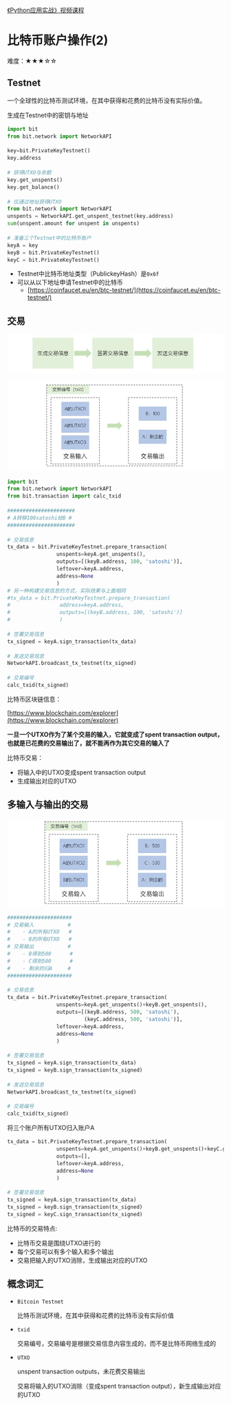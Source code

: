 [《Python应用实战》视频课程](https://study.163.com/course/courseMain.htm?courseId=1209533804&share=2&shareId=400000000624093)

# 比特币账户操作(2)

难度：★★★☆☆

## Testnet

一个全球性的比特币测试环境，在其中获得和花费的比特币没有实际价值。

生成在Testnet中的密钥与地址
```python
import bit
from bit.network import NetworkAPI

key=bit.PrivateKeyTestnet()
key.address 

# 获得UTXO与余额
key.get_unspents()
key.get_balance()

# 仅通过地址获得UTXO
from bit.network import NetworkAPI
unspents = NetworkAPI.get_unspent_testnet(key.address)
sum(unspent.amount for unspent in unspents)

# 准备三个Testnet中的比特币账户
keyA = key
keyB = bit.PrivateKeyTestnet()
keyC = bit.PrivateKeyTestnet()
```

- Testnet中比特币地址类型（PublickeyHash）是`0x6f`
- 可以从以下地址申请Testnet中的比特币
    + [https://coinfaucet.eu/en/btc-testnet/](https://coinfaucet.eu/en/btc-testnet/)

## 交易
![交易过程](images/t_process.JPG)

![交易](images/transaction1.JPG)

```python
import bit
from bit.network import NetworkAPI
from bit.transaction import calc_txid

######################
# A转移100satoshi给B #
######################

# 交易信息
tx_data = bit.PrivateKeyTestnet.prepare_transaction(
                unspents=keyA.get_unspents(),
                outputs=[(keyB.address, 100, 'satoshi')],
                leftover=keyA.address,
                address=None
                )
# 另一种构建交易信息的方式，实际效果与上面相同
#tx_data = bit.PrivateKeyTestnet.prepare_transaction(
#                address=keyA.address,
#                outputs=[(keyB.address, 100, 'satoshi')]
#                )

# 签署交易信息
tx_signed = keyA.sign_transaction(tx_data)

# 发送交易信息
NetworkAPI.broadcast_tx_testnet(tx_signed)

# 交易编号
calc_txid(tx_signed)

```

比特币区块链信息：

[https://www.blockchain.com/explorer](https://www.blockchain.com/explorer)

**一旦一个UTXO作为了某个交易的输入，它就变成了spent transaction output，也就是已花费的交易输出了，就不能再作为其它交易的输入了**

比特币交易：

- 将输入中的UTXO变成spent transaction output
- 生成输出对应的UTXO

## 多输入与输出的交易

![交易](images/transaction2.JPG)

```python
#####################
# 交易输入           #
#    - A的所有UTXO   #
#    - B的所有UTXO   #
# 交易输出           #
#    - B得到500      #
#    - C得到500      #
#    - 剩余的归A     #
#####################

# 交易信息
tx_data = bit.PrivateKeyTestnet.prepare_transaction(
                unspents=keyA.get_unspents()+keyB.get_unspents(),
                outputs=[(keyB.address, 500, 'satoshi'),
                         (keyC.address, 500, 'satoshi')],
                leftover=keyA.address,
                address=None
                )

# 签署交易信息
tx_signed = keyA.sign_transaction(tx_data)
tx_signed = keyB.sign_transaction(tx_signed)

# 发送交易信息
NetworkAPI.broadcast_tx_testnet(tx_signed)

# 交易编号
calc_txid(tx_signed)
```

将三个账户所有UTXO归入账户A

```python
tx_data = bit.PrivateKeyTestnet.prepare_transaction(
                unspents=keyA.get_unspents()+keyB.get_unspents()+keyC.get_unspents(),
                outputs=[],
                leftover=keyA.address,
                address=None
                )

# 签署交易信息
tx_signed = keyA.sign_transaction(tx_data)
tx_signed = keyB.sign_transaction(tx_signed)
tx_signed = keyC.sign_transaction(tx_signed)
```

比特币的交易特点:

- 比特币交易是围绕UTXO进行的
- 每个交易可以有多个输入和多个输出
- 交易把输入的UTXO消除，生成输出对应的UTXO

## 概念词汇

- `Bitcoin Testnet`

  比特币测试环境，在其中获得和花费的比特币没有实际价值

- `txid`

  交易编号，交易编号是根据交易信息内容生成的，而不是比特币网络生成的

- `UTXO`

  unspent transaction outputs，未花费交易输出

  交易将输入的UTXO消除（变成spent transaction output），新生成输出对应的UTXO
